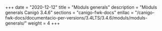 +++
date        = "2020-12-12"
title       = "Mòduls generals"
description = "Mòduls generals Canigó 3.4.6"
sections    = "canigo-fwk-docs"
enllac		= "/canigo-fwk-docs/documentacio-per-versions/3.4LTS/3.4.6/moduls/moduls-generals/"
weight		= 4
+++
